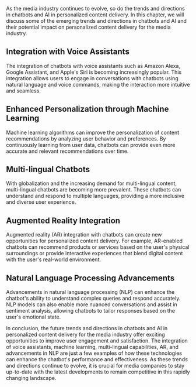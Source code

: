 

As the media industry continues to evolve, so do the trends and directions in chatbots and AI in personalized content delivery. In this chapter, we will discuss some of the emerging trends and directions in chatbots and AI and their potential impact on personalized content delivery for the media industry.

Integration with Voice Assistants
---------------------------------

The integration of chatbots with voice assistants such as Amazon Alexa, Google Assistant, and Apple's Siri is becoming increasingly popular. This integration allows users to engage in conversations with chatbots using natural language and voice commands, making the interaction more intuitive and seamless.

Enhanced Personalization through Machine Learning
-------------------------------------------------

Machine learning algorithms can improve the personalization of content recommendations by analyzing user behavior and preferences. By continuously learning from user data, chatbots can provide even more accurate and relevant recommendations over time.

Multi-lingual Chatbots
----------------------

With globalization and the increasing demand for multi-lingual content, multi-lingual chatbots are becoming more prevalent. These chatbots can understand and respond to multiple languages, providing a more inclusive and diverse user experience.

Augmented Reality Integration
-----------------------------

Augmented reality (AR) integration with chatbots can create new opportunities for personalized content delivery. For example, AR-enabled chatbots can recommend products or services based on the user's physical surroundings or provide interactive experiences that blend digital content with the user's real-world environment.

Natural Language Processing Advancements
----------------------------------------

Advancements in natural language processing (NLP) can enhance the chatbot's ability to understand complex queries and respond accurately. NLP models can also enable more nuanced conversations and assist in sentiment analysis, allowing chatbots to tailor responses based on the user's emotional state.

In conclusion, the future trends and directions in chatbots and AI in personalized content delivery for the media industry offer exciting opportunities to improve user engagement and satisfaction. The integration of voice assistants, machine learning, multi-lingual capabilities, AR, and advancements in NLP are just a few examples of how these technologies can enhance the chatbot's performance and effectiveness. As these trends and directions continue to evolve, it is crucial for media companies to stay up-to-date with the latest developments to remain competitive in this rapidly changing landscape.
